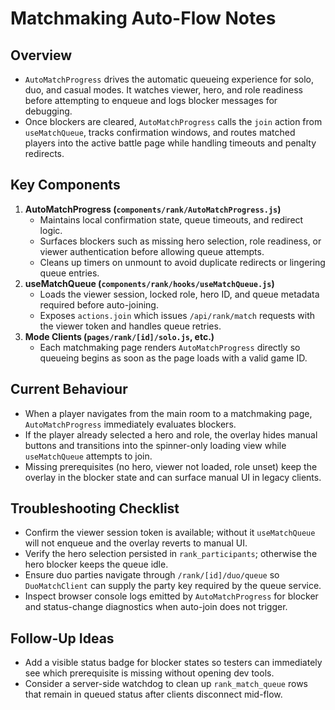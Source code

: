 # Matchmaking Auto-Flow Notes

## Overview

- `AutoMatchProgress` drives the automatic queueing experience for solo, duo, and casual modes. It watches viewer, hero, and role readiness before attempting to enqueue and logs blocker messages for debugging.
- Once blockers are cleared, `AutoMatchProgress` calls the `join` action from `useMatchQueue`, tracks confirmation windows, and routes matched players into the active battle page while handling timeouts and penalty redirects.

## Key Components

1. **AutoMatchProgress (`components/rank/AutoMatchProgress.js`)**
   - Maintains local confirmation state, queue timeouts, and redirect logic.
   - Surfaces blockers such as missing hero selection, role readiness, or viewer authentication before allowing queue attempts.
   - Cleans up timers on unmount to avoid duplicate redirects or lingering queue entries.
2. **useMatchQueue (`components/rank/hooks/useMatchQueue.js`)**
   - Loads the viewer session, locked role, hero ID, and queue metadata required before auto-joining.
   - Exposes `actions.join` which issues `/api/rank/match` requests with the viewer token and handles queue retries.
3. **Mode Clients (`pages/rank/[id]/solo.js`, etc.)**
   - Each matchmaking page renders `AutoMatchProgress` directly so queueing begins as soon as the page loads with a valid game ID.

## Current Behaviour

- When a player navigates from the main room to a matchmaking page, `AutoMatchProgress` immediately evaluates blockers.
- If the player already selected a hero and role, the overlay hides manual buttons and transitions into the spinner-only loading view while `useMatchQueue` attempts to join.
- Missing prerequisites (no hero, viewer not loaded, role unset) keep the overlay in the blocker state and can surface manual UI in legacy clients.

## Troubleshooting Checklist

- Confirm the viewer session token is available; without it `useMatchQueue` will not enqueue and the overlay reverts to manual UI.
- Verify the hero selection persisted in `rank_participants`; otherwise the hero blocker keeps the queue idle.
- Ensure duo parties navigate through `/rank/[id]/duo/queue` so `DuoMatchClient` can supply the party key required by the queue service.
- Inspect browser console logs emitted by `AutoMatchProgress` for blocker and status-change diagnostics when auto-join does not trigger.

## Follow-Up Ideas

- Add a visible status badge for blocker states so testers can immediately see which prerequisite is missing without opening dev tools.
- Consider a server-side watchdog to clean up `rank_match_queue` rows that remain in queued status after clients disconnect mid-flow.

